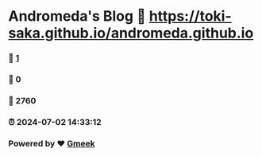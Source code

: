 # Andromeda's Blog :link: https://toki-saka.github.io/andromeda.github.io 
### :page_facing_up: [1](https://toki-saka.github.io/andromeda.github.io/tag.html) 
### :speech_balloon: 0 
### :hibiscus: 2760 
### :alarm_clock: 2024-07-02 14:33:12 
### Powered by :heart: [Gmeek](https://github.com/Meekdai/Gmeek)
